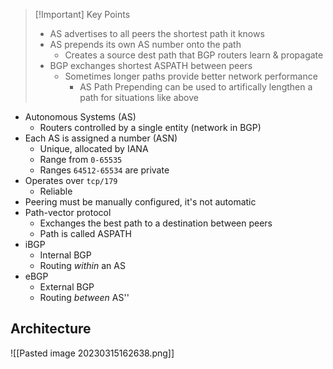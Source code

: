 
>[!Important] Key Points
> - AS advertises to all peers the shortest path it knows
> - AS prepends its own AS number onto the path
> 	- Creates a source dest path that BGP routers learn & propagate
> - BGP exchanges shortest ASPATH between peers
> 	- Sometimes longer paths provide better network performance
> 		- AS Path Prepending can be used to artifically lengthen a path for situations like above

- Autonomous Systems (AS)
	- Routers controlled by a single entity (network in BGP)
- Each AS is assigned a number (ASN)
	- Unique, allocated by IANA
	- Range from `0-65535`
	- Ranges `64512-65534` are private
- Operates over `tcp/179`
	- Reliable
- Peering must be manually configured, it's not automatic
- Path-vector protocol
	- Exchanges the best path to a destination between peers
	- Path is called ASPATH
- iBGP
	- Internal BGP
	- Routing *within* an AS
- eBGP
	- External BGP
	- Routing *between* AS''

## Architecture

![[Pasted image 20230315162638.png]]